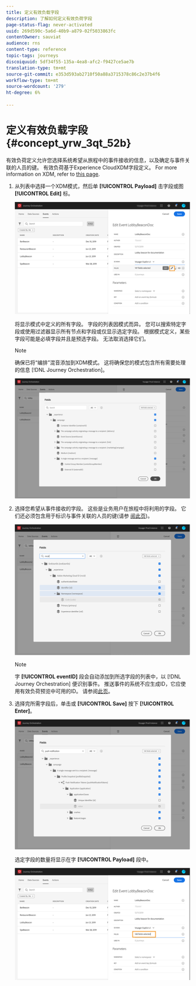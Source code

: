```yaml
---
title: 定义有效负载字段
description: 了解如何定义有效负荷字段
page-status-flag: never-activated
uuid: 269d590c-5a6d-40b9-a879-02f5033863fc
contentOwner: sauviat
audience: rns
content-type: reference
topic-tags: journeys
discoiquuid: 5df34f55-135a-4ea8-afc2-f9427ce5ae7b
translation-type: tm+mt
source-git-commit: e353d593ab2710f50a88a3715378c86c2e37b4f6
workflow-type: tm+mt
source-wordcount: '279'
ht-degree: 6%

---
```



# 定义有效负载字段 {#concept_yrw_3qt_52b}

有效负荷定义允许您选择系统希望从旅程中的事件接收的信息，以及确定与事件关联的人员的键。 有效负荷基于Experience CloudXDM字段定义。 For more information on XDM, refer to [this page](https://docs.adobe.com/content/help/zh-Hans/experience-platform/xdm/home.html).

1. 从列表中选择一个XDM模式，然后单 **[!UICONTROL Payload]** 击字段或图 **[!UICONTROL Edit]** 标。

   ![](../assets/journey8.png)

   将显示模式中定义的所有字段。 字段的列表因模式而异。 您可以搜索特定字段或使用过滤器显示所有节点和字段或仅显示选定字段。 根据模式定义，某些字段可能是必填字段并且是预选字段。 无法取消选择它们。

   >[!NOTE]
   >
   >确保已将“编排”混音添加到XDM模式。 这将确保您的模式包含所有需要处理的信息 [!DNL Journey Orchestration]。

   ![](../assets/journey9.png)

1. 选择您希望从事件接收的字段。 这些是业务用户在旅程中将利用的字段。 它们还必须包含用于标识与事件关联的人员的键(请参 [阅此页](../event/defining-the-event-key.md))。

   ![](../assets/journey10.png)

   >[!NOTE]
   >
   >字 **[!UICONTROL eventID]** 段会自动添加到所选字段的列表中，以 [!DNL Journey Orchestration] 便识别事件。 推送事件的系统不应生成ID，它应使用有效负荷预览中可用的ID。 请参阅[此页](../event/previewing-the-payload.md)。

1. 选择完所需字段后，单击或 **[!UICONTROL Save]** 按下 **[!UICONTROL Enter]**。

   ![](../assets/journey11.png)

   选定字段的数量将显示在字 **[!UICONTROL Payload]** 段中。

   ![](../assets/journey12.png)
